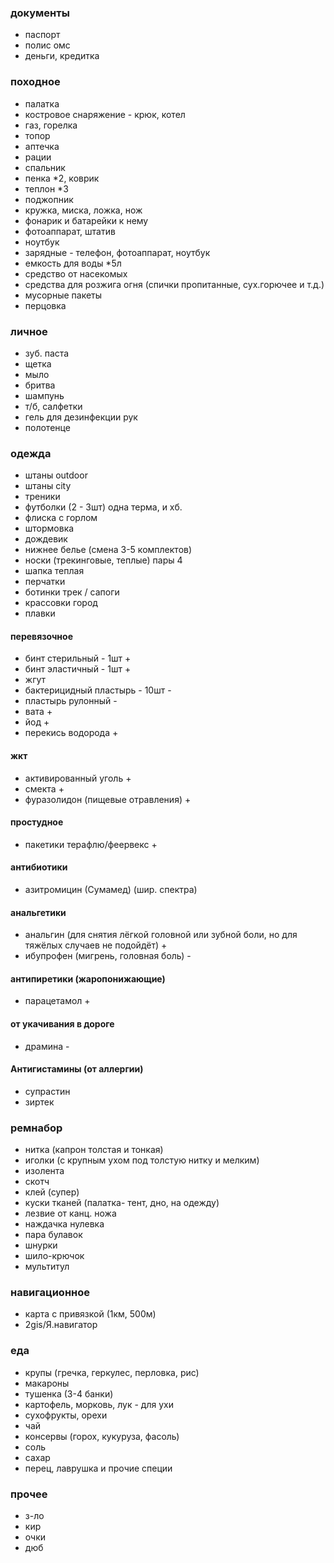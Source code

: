 ### документы

* паспорт
* полис омс
* деньги, кредитка

### походное
* палатка
* костровое снаряжение - крюк, котел
* газ, горелка
* топор
* аптечка
* рации
* спальник
* пенка *2, коврик
* теплон *3
* поджопник
* кружка, миска, ложка, нож
* фонарик и батарейки к нему
* фотоаппарат, штатив
* ноутбук
* зарядные - телефон, фотоаппарат, ноутбук
* емкость для воды *5л
* средство от насекомых
* средства для розжига огня (спички пропитанные, сух.горючее и т.д.)
* мусорные пакеты
* перцовка

### личное
* зуб. паста
* щетка
* мыло
* бритва
* шампунь
* т/б, салфетки 
* гель для дезинфекции рук
* полотенце

### одежда
* штаны outdoor
* штаны city
* треники
* футболки (2 - 3шт) одна терма, и хб.
* флиска с горлом
* штормовка
* дождевик
* нижнее белье (смена 3-5 комплектов)
* носки (трекинговые, теплые) пары 4
* шапка теплая
* перчатки
* ботинки трек / сапоги
* крассовки город
* плавки

#### перевязочное
* бинт стерильный - 1шт +
* бинт эластичный - 1шт +
* жгут
* бактерицидный пластырь - 10шт -
* пластырь рулонный -
* вата +
* йод +
* перекись водорода +

#### жкт
* активированный уголь +
* смекта +
* фуразолидон (пищевые отравления) +

#### простудное
* пакетики терафлю/феервекс +

#### антибиотики
* азитромицин (Сумамед) (шир. спектра)

#### анальгетики 
* анальгин (для снятия лёгкой головной или зубной боли, но для тяжёлых случаев не подойдёт) +
* ибупрофен (мигрень, головная боль) -

#### антипиретики (жаропонижающие)
* парацетамол +

#### от укачивания в дороге
* драмина -

#### Антигистамины (от аллергии)
* супрастин
* зиртек

### ремнабор
* нитка (капрон толстая и тонкая)
* иголки (с крупным ухом под толстую нитку и мелким)
* изолента
* скотч
* клей (супер) 
* куски тканей (палатка- тент, дно, на одежду)
* лезвие от канц. ножа
* наждачка нулевка
* пара булавок
* шнурки
* шило-крючок
* мультитул

### навигационное
* карта с привязкой (1км, 500м)
* 2gis/Я.навигатор

### еда
* крупы (гречка, геркулес, перловка, рис)
* макароны
* тушенка (3-4 банки)
* картофель, морковь, лук - для ухи
* сухофрукты, орехи
* чай
* консервы (горох, кукуруза, фасоль)
* соль
* сахар
* перец, лаврушка и прочие специи

### прочее
* з-ло
* кир
* очки
* дюб
